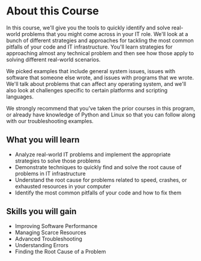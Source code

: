# About this Course

In this course, we'll give you the tools to quickly identify and solve real-world problems that you might come across in your IT role. We'll look at a bunch of different strategies and approaches for tackling the most common pitfalls of your code and IT infrastructure. You'll learn strategies for approaching almost any technical problem and then see how those apply to solving different real-world scenarios. 

We picked examples that include general system issues, issues with software that someone else wrote, and issues with programs that we wrote. We'll talk about problems that can affect any operating system, and we'll also look at challenges specific to certain platforms and scripting languages.

We strongly recommend that you’ve taken the prior courses in this program, or already have knowledge of Python and Linux so that you can follow along with our troubleshooting examples.

## What you will learn

* Analyze real-world IT problems and implement the appropriate strategies to solve those problems
* Demonstrate techniques to quickly find and solve the root cause of problems in IT infrastructure
* Understand the root cause for problems related to speed, crashes, or exhausted resources in your computer
* Identify the most common pitfalls of your code and how to fix them

## Skills you will gain

* Improving Software Performance
* Managing Scarce Resources
* Advanced Troubleshooting
* Understanding Errors
* Finding the Root Cause of a Problem